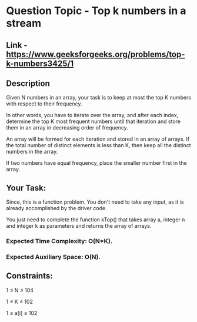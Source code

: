 # Question Topic - Top k numbers in a stream

## Link - https://www.geeksforgeeks.org/problems/top-k-numbers3425/1


## Description

Given N numbers in an array, your task is to keep at most the top K numbers with respect to their frequency.

In other words, you have to iterate over the array, and after each index, determine the top K most frequent numbers until that iteration and store them in an array in decreasing order of frequency. 

An array will be formed for each iteration and stored in an array of arrays. If the total number of distinct elements is less than K, then keep all the distinct numbers in the array. 

If two numbers have equal frequency, place the smaller number first in the array.

## Your Task:

Since, this is a function problem. You don't need to take any input, as it is already accomplished by the driver code. 

You just need to complete the function kTop() that takes array a, integer n and integer k as parameters and returns the array of arrays.

### Expected Time Complexity: O(N*K).

### Expected Auxiliary Space: O(N).

## Constraints:

1 ≤ N ≤ 104

1 ≤ K ≤ 102

1 ≤ a[i] ≤ 102 
